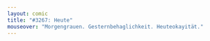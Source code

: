 ```yaml
---
layout: comic
title: "#3267: Heute"
mouseover: "Morgengrauen. Gesternbehaglichkeit. Heuteokayität."
---
```

